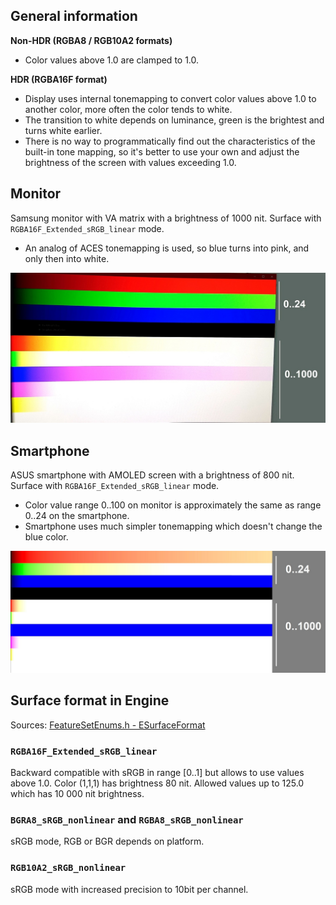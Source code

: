 ## General information

__Non-HDR (RGBA8 / RGB10A2 formats)__

* Color values above 1.0 are clamped to 1.0.

__HDR (RGBA16F format)__

* Display uses internal tonemapping to convert color values above 1.0 to another color, more often the color tends to white.
* The transition to white depends on luminance, green is the brightest and turns white earlier.
* There is no way to programmatically find out the characteristics of the built-in tone mapping, so it's better to use your own and adjust the brightness of the screen with values exceeding 1.0.


## Monitor

Samsung monitor with VA matrix with a brightness of 1000 nit. Surface with `RGBA16F_Extended_sRGB_linear` mode.

* An analog of ACES tonemapping is used, so blue turns into pink, and only then into white.

![](ru/img/HDR-monitor.jpg)


## Smartphone

ASUS smartphone with AMOLED screen with a brightness of 800 nit. Surface with `RGBA16F_Extended_sRGB_linear` mode.

* Color value range 0..100 on monitor is approximately the same as range 0..24 on the smartphone.
* Smartphone uses much simpler tonemapping which doesn't change the blue color.

![](ru/img/HDR-smartphone.jpg)


## Surface format in Engine

Sources: [FeatureSetEnums.h - ESurfaceFormat](https://github.com/azhirnov/as-en/blob/dev/AE/engine/src/graphics/Public/FeatureSetEnums.h#L26)

### `RGBA16F_Extended_sRGB_linear`

Backward compatible with sRGB in range [0..1] but allows to use values above 1.0.
Color (1,1,1) has brightness 80 nit. Allowed values up to 125.0 which has 10 000 nit brightness.

### `BGRA8_sRGB_nonlinear` and `RGBA8_sRGB_nonlinear`

sRGB mode, RGB or BGR depends on platform.

### `RGB10A2_sRGB_nonlinear`

sRGB mode with increased precision to 10bit per channel.
